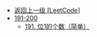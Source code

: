 - [返回上一级 [LeetCode]](LeetCode/)
- [191-200](LeetCode/191-200/)
  - [191. 位1的个数（简单）](LeetCode/191-200/191.%20位1的个数（简单）.md)
